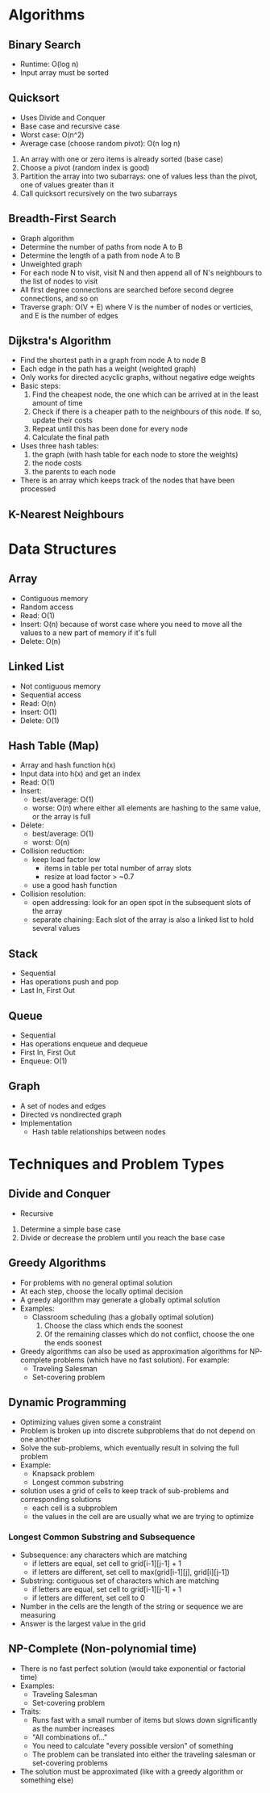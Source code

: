 # Algorithms

## Binary Search
- Runtime: O(log n)
- Input array must be sorted

## Quicksort
- Uses Divide and Conquer
- Base case and recursive case
- Worst case: O(n^2)
- Average case (choose random pivot): O(n log n)
1. An array with one or zero items is already sorted (base case)
2. Choose a pivot (random index is good)
3. Partition the array into two subarrays: one of values less than the pivot, one of values greater than it
4. Call quicksort recursively on the two subarrays

## Breadth-First Search
- Graph algorithm
- Determine the number of paths from node A to B
- Determine the length of a path from node A to B
- Unweighted graph
- For each node N to visit, visit N and then append all of N's neighbours to the list of nodes to visit
- All first degree connections are searched before second degree connections, and so on
- Traverse graph: O(V + E) where V is the number of nodes or verticies, and E is the number of edges

## Dijkstra's Algorithm
- Find the shortest path in a graph from node A to node B
- Each edge in the path has a weight (weighted graph)
- Only works for directed acyclic graphs, without negative edge weights
- Basic steps:
    1. Find the cheapest node, the one which can be arrived at in the least amount of time
    2. Check if there is a cheaper path to the neighbours of this node. If so, update their costs
    3. Repeat until this has been done for every node
    4. Calculate the final path
- Uses three hash tables:
    1. the graph (with hash table for each node to store the weights)
    2. the node costs
    3. the parents to each node
- There is an array which keeps track of the nodes that have been processed

## K-Nearest Neighbours

# Data Structures

## Array
- Contiguous memory
- Random access
- Read: O(1)
- Insert: O(n) because of worst case where you need to move all the values to a new part of memory if it's full
- Delete: O(n)

## Linked List
- Not contiguous memory
- Sequential access
- Read: O(n)
- Insert: O(1)
- Delete: O(1)

## Hash Table (Map)
- Array and hash function h(x)
- Input data into h(x) and get an index
- Read: O(1)
- Insert:
    - best/average: O(1)
    - worse: O(n) where either all elements are hashing to the same value, or the array is full
- Delete:
    - best/average: O(1)
    - worst: O(n)
- Collision reduction:
    - keep load factor low
        - items in table per total number of array slots
        - resize at load factor > ~0.7
    - use a good hash function
- Collision resolution:
    - open addressing: look for an open spot in the subsequent slots of the array
    - separate chaining: Each slot of the array is also a linked list to hold several values

## Stack
- Sequential
- Has operations push and pop
- Last In, First Out

## Queue
- Sequential
- Has operations enqueue and dequeue
- First In, First Out
- Enqueue: O(1)

## Graph
- A set of nodes and edges
- Directed vs nondirected graph
- Implementation
    - Hash table relationships between nodes

# Techniques and Problem Types
## Divide and Conquer
- Recursive
1. Determine a simple base case
2. Divide or decrease the problem until you reach the base case

## Greedy Algorithms
- For problems with no general optimal solution
- At each step, choose the locally optimal decision
- A greedy algorithm may generate a globally optimal solution
- Examples:
    - Classroom scheduling (has a globally optimal solution)
        1. Choose the class which ends the soonest
        2. Of the remaining classes which do not conflict, choose the one the ends soonest
- Greedy algorithms can also be used as approximation algorithms for NP-complete problems (which have no fast solution). For example:
    - Traveling Salesman
    - Set-covering problem

## Dynamic Programming
- Optimizing values given some a constraint
- Problem is broken up into discrete subproblems that do not depend on one another
- Solve the sub-problems, which eventually result in solving the full problem
- Example:
    - Knapsack problem
    - Longest common substring
- solution uses a grid of cells to keep track of sub-problems and corresponding solutions
    - each cell is a subproblem
    - the values in the cell are are usually what we are trying to optimize
### Longest Common Substring and Subsequence
- Subsequence: any characters which are matching
    - if letters are equal, set cell to grid[i-1][j-1] + 1
    - if letters are different, set cell to max(grid[i-1][j], grid[i][j-1])
- Substring: contiguous set of characters which are matching
    - if letters are equal, set cell to grid[i-1][j-1] + 1
    - if letters are different, set cell to 0 
- Number in the cells are the length of the string or sequence we are measuring
- Answer is the largest value in the grid

## NP-Complete (Non-polynomial time)
- There is no fast perfect solution (would take exponential or factorial time)
- Examples:
    - Traveling Salesman
    - Set-covering problem
- Traits:
    - Runs fast with a small number of items but slows down significantly as the number increases
    - "All combinations of..."
    - You need to calculate "every possible version" of something
    - The problem can be translated into either the traveling salesman or set-covering problems
- The solution must be approximated (like with a greedy algorithm or something else)
